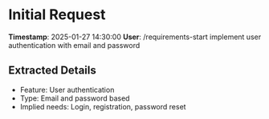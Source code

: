 # Initial Request

**Timestamp**: 2025-01-27 14:30:00
**User**: /requirements-start implement user authentication with email and password

## Extracted Details

- Feature: User authentication
- Type: Email and password based
- Implied needs: Login, registration, password reset
